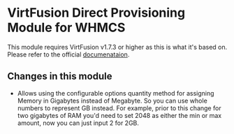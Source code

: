 # VirtFusion Direct Provisioning Module for WHMCS

This module requires VirtFusion v1.7.3 or higher as this is what it's based on. Please refer to the official [documenataion](https://docs.virtfusion.com/integrations/whmcs).

## Changes in this module

- Allows using the configurable options quantity method for assigning Memory in Gigabytes instead of Megabyte. So you can use whole numbers to represent GB instead.
For example, prior to this change for two gigabytes of RAM you'd need to set 2048 as either the min or max amount, now you can just input 2 for 2GB.
